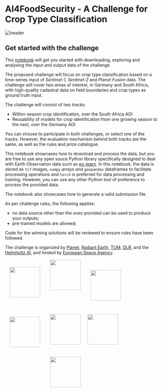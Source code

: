 # AI4FoodSecurity - A Challenge for Crop Type Classification

![header](https://ai4eo.de/wp-content/uploads/2021/10/image-3.png)

## Get started with the challenge

This [notebook](notebook/starter-pack.ipynb) will get you started with downloading, exploring and analysing the input and output data of the challenge.

The proposed challenge will focus on crop type classification based on a time-series input of _Sentinel-1_, _Sentinel-2_ and _Planet Fusion_ data. The challenge will cover two areas of interest, in Germany and South Africa, with high-quality cadastral data on field boundaries and crop types as ground truth input. 

The challenge will consist of two tracks:
  * Within-season crop identification, over the South Africa AOI
  * Reusability of models for crop identification from one growing season to the next, over the Germany AOI

You can choose to participate in both challenges, or select one of the tracks. However, the evaluation mechanism behind both tracks are the same, as well as the rules and prize catalogue.

This notebook showcases how to download and process the data, but you are free to use any open souce Python library specifically designed to deal with Earth Observation data such as [eo-learn](https://eo-learn.readthedocs.io/en/latest/index.html). In this notebook, the data is stored as `tif` images, `numpy` arrays and `geopandas` dataframes to facilitate processing operations and `torch` is preferred for data processing and training. However, you can use any other Python tool of preference to process the provided data.

The notebook also showcases how to generate a valid submission file.

As per challenge rules, the following applies:
 * no data source other than the ones provided can be used to produce your outputs;
 * pre-trained models are allowed;

Code for the winning solutions will be reviewed to ensure rules have been followed.

The challenge is organized by [Planet](https://www.planet.com/), [Radiant Earth](https://www.radiant.earth/), [TUM](https://www.tum.de/), [DLR](https://www.dlr.de/DE/Home/home_node.html), and the [Helmholtz AI](https://www.helmholtz.ai/), and hosted by [European Space Agency](https://www.esa.int/).


<div>
    <img src="https://upload.wikimedia.org/wikipedia/commons/3/39/Planet_logo_New.png" width="100" 
         align="left" style="padding-top: 25px; padding-right: 15px; padding-bottom: 20px; padding-left: 15px"/>
    <img src="https://radiant-assets.s3.us-west-2.amazonaws.com/PrimaryREFLogo.png" width="100" 
         align="left" style="padding-top: 1px; padding-right: 15px; padding-bottom: 30px; padding-left: 15px"/>
    <img src="https://www.hzdr.de/coltray/img/TUM_logo.png" width="100" 
         align="left" style="padding-top: 35px; padding-right: 15px; padding-bottom: 20px; padding-left: 15px"/>
    <img src="https://www.etp4hpc.eu/img/image/fotos/dlr_logo_engl_schwarz.jpg?&q=100" width="100" 
         align="left" style="padding-top: 33px; padding-right: 15px; padding-bottom: 20px; padding-left: 15px"/>
    <img src="https://www.hzdr.de/db/PicOri?pOid=60735" width="100" 
         align="left" style="padding-top: 25px; padding-right: 5px; padding-bottom: 20px; padding-left: 15px"/>
    <img src="https://www.arianespace.com/wp-content/uploads/2014/10/esa-logo.bmp" width="100" 
         align="left" style="padding-top: 25px; padding-right: 15px; padding-bottom: 20px; padding-left: 15px"/>
    <img src="https://www.htcr-services.com/wp-content/uploads/2017/05/Bundesministerium_fu%CC%88r_Wirtschaft_und_Energie_Logo.svg_.png" width="100" 
         align="left" style="padding-top: 20px; padding-right: 15px; padding-bottom: 25px; padding-left: 15px"/>
</div>
